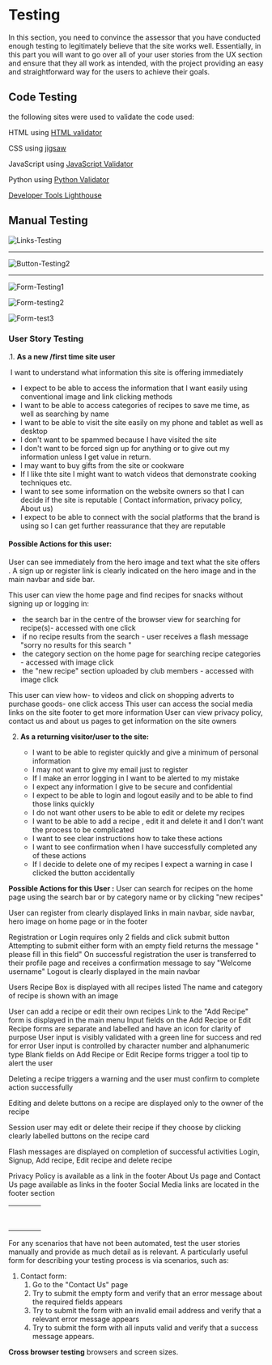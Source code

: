 # Testing



In this section, you need to convince the assessor that you have conducted enough testing to legitimately believe that the site works well. Essentially, in this part you will want to go over all of your user stories from the UX section and ensure that they all work as intended, with the project providing an easy and straightforward way for the users to achieve their goals.

## Code Testing    

 the following sites were used to validate the code used: 

HTML using [HTML validator](https://validator.w3.org/)

CSS using [jigsaw](https://jigsaw.w3.org/css-validator/) 

JavaScript using [JavaScript Validator](https://jshint.com/) 

Python using [Python Validator](http://pep8online.com/) 

[Developer Tools Lighthouse](https://developers.google.com/web/tools/lighthouse) 



## Manual Testing 

![Links-Testing](C:\Users\Maria\Documents\CodInstitute\MS3\Links-Testing.png)



------

![Button-Testing2](C:\Users\Maria\Documents\CodInstitute\MS3\Button-Testing2.png)



------



![Form-Testing1](C:\Users\Maria\Documents\CodInstitute\MS3\Form-Testing1.png)



![Form-testing2](C:\Users\Maria\Documents\CodInstitute\MS3\Form-testing2.png)

![Form-test3](C:\Users\Maria\Documents\CodInstitute\MS3\Form-test3.png)





### **User Story Testing**

.1.              **As a new /first time  site user** 

​       I want to understand what  information this site is offering  immediately 

- I expect to be able to access the information that I want easily using conventional  image and link clicking methods
- I want to be able to access categories of recipes to save me time,  as well as searching by name
- I want to be able to visit the site easily on my phone and tablet as well as desktop
- I  don't want to be spammed because I have visited the site 
-  I don't want to be forced sign up for anything or  to give out my information unless I get value in return. 
- I may want to buy gifts from the site or  cookware 
- If I like thte site I might want to  watch videos that demonstrate cooking techniques etc.
- I want to see some information on the website owners so that I can decide if the site is reputable ( Contact information, privacy policy, About us)
- I expect to be able to connect with the social platforms that the brand is using so I can get further reassurance that they are reputable



#### **Possible Actions for this user:**

User can see immediately from  the hero image and text  what the site offers .
A sign up or register link is clearly indicated on the hero image and in the main navbar and side bar.

This user can view  the home page and find recipes for snacks without signing up or logging in:

- ​        the search bar in the centre of the browser view  for  searching for  recipe(s)- accessed with one click 
- ​        if no recipe results from the search - user receives a flash message "sorry no results for this search "
- ​        the category section  on the home page for searching recipe categories - accessed with  image click 
- ​        the "new recipe" section uploaded by club members - accessed with  image click

This user can view how- to videos and click on  shopping adverts to purchase goods- one click access 
This user can access the social media links on the site footer to get more information 
User can view privacy policy, contact us and about us pages to get information on the site owners 

 

2. **As a returning visitor/user to the site:**
   
   - I want to be able to register quickly and give a minimum of personal information
   -  I may not want to give my email just to register 
   - If I make an error logging in I want to be alerted to my mistake 
   - I expect any information I give to be secure and confidential 
   - I expect to be able to login and logout easily and  to be able to find those links quickly
   - I do not want other users to be able to edit or delete my recipes
   -  I want to be able to add a recipe , edit it and delete it and I don't want the process to be complicated 
   - I want to see clear instructions how to  take these actions 
   - I want to see confirmation when I have successfully completed any of these actions 
   - If I decide to delete one of my recipes I expect a warning in case I clicked the button accidentally 
   
   

**Possible Actions for this User :**
User can search for recipes on the home page 
using the search bar 
or by category name 
or by clicking "new recipes"

User can  register
from clearly displayed links in  main navbar, side navbar, hero image on home page or in the footer 

Registration or Login requires only  2 fields  and click submit button
Attempting to submit either form with an empty field returns the message " please fill in this field" 
On successful registration the user is transferred  to their profile page and receives a confirmation message to say "Welcome username" 
Logout is clearly displayed in the main navbar 

Users Recipe Box is displayed with all recipes listed 
The name and  category  of recipe is shown with an image

User can add a recipe or edit their own recipes
Link to the  "Add Recipe" form is displayed in the main menu
Input fields on the Add Recipe or Edit Recipe forms are separate and labelled and have an icon for clarity of purpose 
User input is visibly validated with a green line for success and red for error
User input is controlled by character number and alphanumeric type
 Blank fields on Add Recipe or Edit Recipe  forms trigger a tool tip to alert the user

Deleting a recipe triggers a warning and the user must confirm to complete action successfully  

Editing and delete buttons on a recipe are displayed only to the owner of the recipe  

 Session user may edit  or delete their recipe if they choose by clicking clearly labelled buttons on the recipe card 

Flash messages are displayed on completion of successful activities   Login, Signup, Add recipe, Edit recipe and delete recipe

Privacy Policy is available as a link in the footer 
About Us page and Contact Us page available as links in the footer 
Social Media links are located in the footer section 








|      |      |      |      |
| :--- | :--: | ---- | ---- |
|      |      |      |      |
|      |      |      |      |
|      |      |      |      |
|      |      |      |      |
|      |      |      |      |
|      |      |      |      |
|      |      |      |      |
|      |      |      |      |






For any scenarios that have not been automated, test the user stories manually and provide as much detail as is relevant. A particularly useful form for describing your testing process is via scenarios, such as:

1. Contact form:
   1. Go to the "Contact Us" page
   2. Try to submit the empty form and verify that an error message about the required fields appears
   3. Try to submit the form with an invalid email address and verify that a relevant error message appears
   4. Try to submit the form with all inputs valid and verify that a success message appears.

**Cross browser testing**  browsers and screen sizes. 